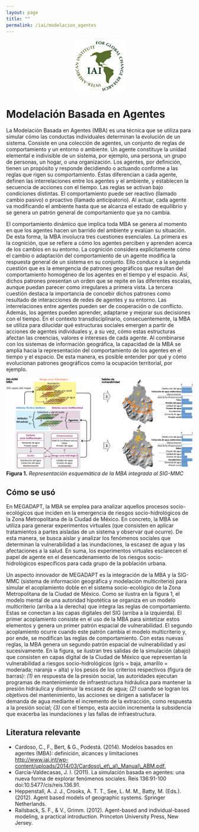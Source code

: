 ```yaml
---
layout: page
title: ""
permalink: /iai/modelacion_agentes
---
```


<center><img src="/assets/logo_iai.png" alt="logo iai"></center>

Modelación Basada en Agentes
=============================

La Modelación Basada en Agentes (MBA) es una técnica que se utiliza para simular
cómo las conductas individuales determinan la evolución de un sistema. Consiste
en una colección de agentes, un conjunto de reglas de comportamiento y un
entorno o ambiente. Un agente constituye la unidad elemental e indivisible de un
sistema, por ejemplo, una persona, un grupo de personas, un hogar, o una
organización. Los agentes, por definición, tienen un propósito y responde
decidiendo o actuando conforme a las reglas que rigen su comportamiento. Éstas
diferencian a cada agente, definen las interrelaciones entre los agentes y el
ambiente, y establecen la secuencia de acciones con el tiempo. Las reglas se
activan bajo condiciones distintas. El comportamiento puede ser reactivo
(llamado cambio pasivo) o proactivo (llamado anticipatorio). Al actuar, cada
agente va modificando el ambiente hasta que se alcanza el estado de equilibrio y
se genera un patrón general de comportamiento que ya no cambia.

El comportamiento dinámico que implica toda MBA se genera al momento en que los
agentes hacen un barrido del ambiente y evalúan su situación. De esta forma, la
MBA involucra tres cuestiones esenciales. La primera es la cognición, que se
refiere a cómo los agentes perciben y aprenden acerca de los cambios en su
entorno. La cognición considera explícitamente cómo el cambio o adaptación del
comportamiento de un agente modifica la respuesta general de un sistema en su
conjunto. Ello conduce a la segunda cuestión que es la emergencia de patrones
geográficos que resultan del comportamiento homogéneo de los agentes en el
tiempo y el espacio. Así, dichos patrones presentan un orden que se repite en
las diferentes escalas, aunque puedan parecer como irregulares a primera vista.
La tercera cuestión destaca la importancia de concebir dichos patrones como
resultado de interacciones de redes de agentes y su entorno. Las interrelaciones
entre agentes pueden ser de cooperación o de conflicto. Además, los agentes
pueden aprender, adaptarse y mejorar sus decisiones con el tiempo. En el
contexto transdisciplinario, consecuentemente, la MBA se utiliza para dilucidar
qué estructuras sociales emergen a partir de acciones de agentes individuales y,
a su vez, cómo estas estructuras afectan las creencias, valores e intereses de
cada agente. Al combinarse con los sistemas de información geográfica, la
capacidad de la MBA se amplía hacia la representación del comportamiento de los
agentes en el tiempo y el espacio. De esta manera, es posible entender por qué y
cómo evolucionan patrones geográficos como la ocupación territorial, por
ejemplo.

![Modelacion basada en agentes](/assets/proyectos_apc/iai_fichas/modelacion_agentes.png)
<br>
**Figura 1.** _Representación esquemática de la MBA integrada al SIG-MMC_
<br>

Cómo se usó
-----------

En MEGADAPT, la MBA se emplea para analizar aquellos procesos socio-ecológicos
que inciden en la emergencia de riesgos socio-hidrológicos de la Zona
Metropolitana de la Ciudad de México. En concreto, la MBA se utiliza para
generar experimentos virtuales (que consisten en aplicar tratamientos a partes
aisladas de un sistema y observar qué ocurre). De esta manera, se busca aislar y
analizar los fenómenos sociales que determinan la vulnerabilidad a las
inundaciones, la escasez de agua y las afectaciones a la salud. En suma, los
experimentos virtuales esclarecen el papel de agente en el desencadenamiento de
los riesgos socio-hidrológicos específicos para cada grupo de la población
urbana.

Un aspecto innovador de MEGADAPT es la integración de la MBA y la SIG-MMC
(sistema de información geográfica y modelación multicriterio) para simular el
acoplamiento doble en el sistema socio-ecológico de la Zona Metropolitana de la
Ciudad de México. Como se ilustra en la figura 1, el modelo mental de una
autoridad hipotética se organiza en un modelo multicriterio (arriba a la
derecha) que integra las reglas de comportamiento. Estas se conectan a las capas
digitales del SIG (arriba a la izquierda). El primer acoplamiento consiste en el
uso de la MBA para sintetizar estos elementos y genera un primer patrón espacial
de vulnerabilidad. El segundo acoplamiento ocurre cuando este patrón cambia el
modelo multicriterio y, por ende, se modifican las reglas de comportamiento. Con
estas nuevas reglas, la MBA genera un segundo patrón espacial de vulnerabilidad
y así sucesivamente. En la figura, se ilustran tres salidas de la simulación
(abajo) que consisten en capas digital de la Ciudad de México que representan la
vulnerabilidad a riesgos socio-hidrológicos (gris = baja, amarillo = moderada;
naranja = alta) y los pesos de los criterios respectivos (figura de barras):
*(1)* en respuesta de la presión social, las autoridades ejecutan programas de
mantenimiento de infraestructura hidráulica para mantener la presión hidráulica
y disminuir la escasez de agua; *(2)* cuando se logran los objetivos del
mantenimiento, las acciones se dirigen a satisfacer la demanda de agua mediante
el incremento de la extracción, como respuesta a la presión social; *(3)* con el
tiempo, esta acción incrementa la subsidencia que exacerba las inundaciones y
las fallas de infraestructura.

Literatura relevante
--------------------

-   Cardoso, C., F., Bert, & G., Podestá. (2014). Modelos basados en agentes
    (MBA): definición, alcances y limitaciones <http://www.iai.int/wp-content/uploads/2014/03/Cardoso\_et\_al\_Manual\_ABM.pdf.>
-   García-Valdecasas, J. I. (2011). La simulación basada en agentes: una nueva
    forma de explorar fenómenos sociales. Reis 136:91-100
    doi:10.5477/cis/reis.136.91.
-   Heppenstall, A. J. J., Crooks, A. T. T., See, L. M. M., Batty, M. (Eds.).
    (2012). Agent based models of geographic systems. Springer Netherlands.
-   Railsback, S. F., & V., Grimm. (2012). Agent-based and individual-based
    modeling, a practical introduction. Princeton University Press, New Jersey.
